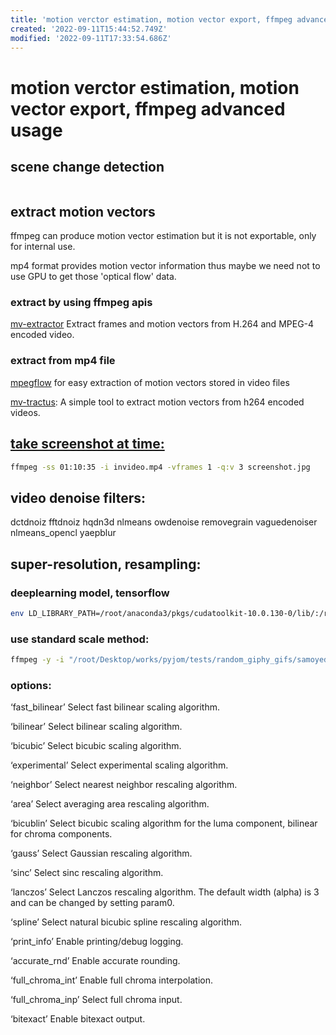 ```yaml
---
title: 'motion verctor estimation, motion vector export, ffmpeg advanced usage'
created: '2022-09-11T15:44:52.749Z'
modified: '2022-09-11T17:33:54.686Z'
---
```


# motion verctor estimation, motion vector export, ffmpeg advanced usage

## scene change detection

```bash

```

## extract motion vectors

ffmpeg can produce motion vector estimation but it is not exportable, only for internal use.

mp4 format provides motion vector information thus maybe we need not to use GPU to get those 'optical flow' data.

### extract by using ffmpeg apis

[mv-extractor](https://github.com/LukasBommes/mv-extractor) Extract frames and motion vectors from H.264 and MPEG-4 encoded video.

### extract from mp4 file

[mpegflow](https://github.com/vadimkantorov/mpegflow) for easy extraction of motion vectors stored in video files

[mv-tractus](https://github.com/jishnujayakumar/MV-Tractus): A simple tool to extract motion vectors from h264 encoded videos.

## [take screenshot at time:](https://write.corbpie.com/taking-screenshot-with-ffmpeg/#:~:text=To%20take%20a%20screenshot%20or%20save%20a%20frame,means%20the%20frame%20number%20at%20the%20time%20specified.)
```bash
ffmpeg -ss 01:10:35 -i invideo.mp4 -vframes 1 -q:v 3 screenshot.jpg

```

## video denoise filters:
dctdnoiz fftdnoiz hqdn3d nlmeans owdenoise removegrain vaguedenoiser nlmeans_opencl yaepblur

## super-resolution, resampling:

### deeplearning model, tensorflow
```bash
env LD_LIBRARY_PATH=/root/anaconda3/pkgs/cudatoolkit-10.0.130-0/lib/:/root/anaconda3/pkgs/cudnn-7.6.5-cuda10.0_0/lib/:$LD_LIBRARY_PATH ffmpeg -i "/root/Desktop/works/pyjom/samples/video/LiEIfnsvn.mp4" -y -vf "sr=dnn_backend=tensorflow:model=./sr/espcn.pb,yaepblur"  supertest.mp4
```

### use standard scale method:
```bash
ffmpeg -y -i "/root/Desktop/works/pyjom/tests/random_giphy_gifs/samoyed.gif" -vf "minterpolate,scale=w=iw*2:h=ih*2:flags=lanczos,hqdn3d" -r 60 ffmpeg_samoyed.mp4
```

### options:

‘fast_bilinear’
Select fast bilinear scaling algorithm.

‘bilinear’
Select bilinear scaling algorithm.

‘bicubic’
Select bicubic scaling algorithm.

‘experimental’
Select experimental scaling algorithm.

‘neighbor’
Select nearest neighbor rescaling algorithm.

‘area’
Select averaging area rescaling algorithm.

‘bicublin’
Select bicubic scaling algorithm for the luma component, bilinear for chroma components.

‘gauss’
Select Gaussian rescaling algorithm.

‘sinc’
Select sinc rescaling algorithm.

‘lanczos’
Select Lanczos rescaling algorithm. The default width (alpha) is 3 and can be changed by setting param0.

‘spline’
Select natural bicubic spline rescaling algorithm.

‘print_info’
Enable printing/debug logging.

‘accurate_rnd’
Enable accurate rounding.

‘full_chroma_int’
Enable full chroma interpolation.

‘full_chroma_inp’
Select full chroma input.

‘bitexact’
Enable bitexact output.
